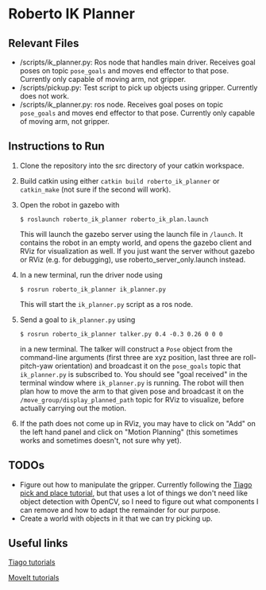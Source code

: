 # Roberto IK Planner

## Relevant Files
- /scripts/ik_planner.py: Ros node that handles main driver. Receives goal poses on topic `pose_goals` and moves end effector to that pose. Currently only capable of moving arm, not gripper.
- /scripts/pickup.py: Test script to pick up objects using gripper. Currently does not work.
- /scripts/ik_planner.py: ros node. Receives goal poses on topic `pose_goals` and moves end effector to that pose. Currently only capable of moving arm, not gripper.


## Instructions to Run
1. Clone the repository into the src directory of your catkin workspace.
2.  Build catkin using either `catkin build roberto_ik_planner` or `catkin_make` (not sure if the second will work).
3. Open the robot in gazebo with 

    ```
    $ roslaunch roberto_ik_planner roberto_ik_plan.launch
    ```
    
    This will launch the gazebo server using the launch file in `/launch`. It contains the robot in an empty world, and opens the gazebo client and RViz for visualization as well. If you just want the server without gazebo or RViz (e.g. for debugging), use roberto_server_only.launch instead.
4. In a new terminal, run the driver node using
    ```
    $ rosrun roberto_ik_planner ik_planner.py
    ```

    This will start the `ik_planner.py` script as a ros node.

5. Send a goal to `ik_planner.py` using
    ```
    $ rosrun roberto_ik_planner talker.py 0.4 -0.3 0.26 0 0 0
    ```

    in a new terminal. The talker will construct a `Pose` object from the command-line arguments (first three are xyz position, last three are roll-pitch-yaw orientation) and broadcast it on the `pose_goals` topic that `ik_planner.py` is subscribed to. You should see "goal received" in the terminal window where `ik_planner.py` is running. The robot will then plan how to move the arm to that given pose and broadcast it on the `/move_group/display_planned_path` topic for RViz to visualize, before actually carrying out the motion.

6. If the path does not come up in RViz, you may have to click on "Add" on the left hand panel and click on "Motion Planning" (this sometimes works and sometimes doesn't, not sure why yet).

## TODOs
- Figure out how to manipulate the gripper. Currently following the [Tiago pick and place tutorial](http://wiki.ros.org/Robots/TIAGo/Tutorials/MoveIt/Pick_place), but that uses a lot of things we don't need like object detection with OpenCV, so I need to figure out what components I can remove and how to adapt the remainder for our purpose.
- Create a world with objects in it that we can try picking up.

## Useful links
[Tiago tutorials](http://wiki.ros.org/Robots/TIAGo/Tutorials/MoveIt/Pick_place)

[MoveIt tutorials](http://docs.ros.org/kinetic/api/moveit_tutorials/html/doc/move_group_python_interface/move_group_python_interface_tutorial.html)